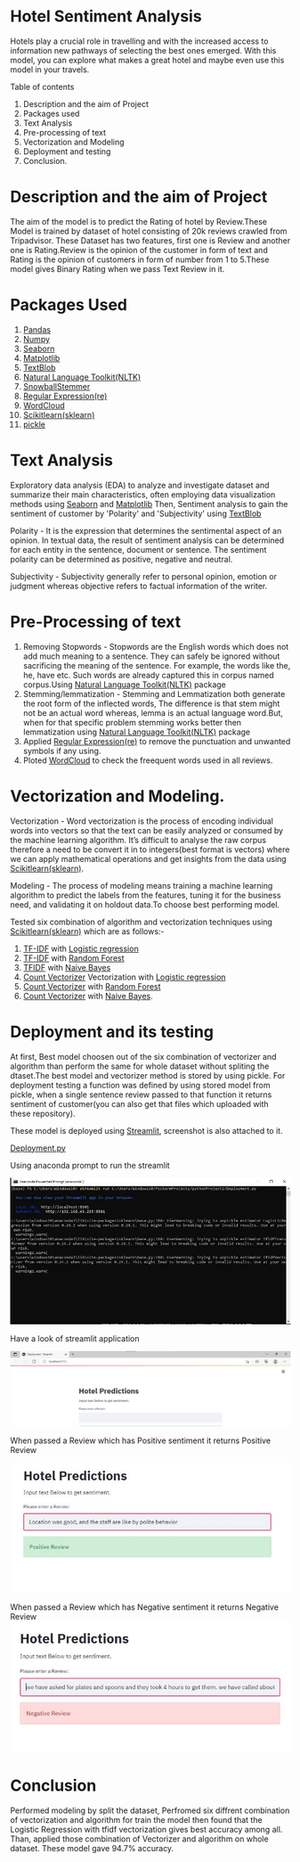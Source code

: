 # Hotel Sentiment Analysis

Hotels play a crucial role in travelling and with the increased access to information new pathways of selecting the best ones emerged.
With this model, you can explore what makes a great hotel and maybe even use this model in your travels.


Table of contents   
1. Description and the aim of Project
2. Packages used  
3. Text Analysis
4. Pre-processing of text
5. Vectorization and Modeling
6. Deployment and testing
7. Conclusion.


# Description and the aim of Project
The aim of the model is to predict the Rating of hotel by Review.These Model is trained by dataset of hotel consisting of 20k reviews crawled from Tripadvisor. These Dataset has two features, first one is Review and another one is Rating.Review is the opinion of the customer in form of text and Rating is the opinion of customers in form of number from 1 to 5.These model gives Binary Rating when we pass Text Review in it.  


# Packages Used

1. [Pandas](https://pandas.pydata.org/about/)
2. [Numpy](https://numpy.org/)
3. [Seaborn](https://seaborn.pydata.org/)
4. [Matplotlib](https://matplotlib.org/)
5. [TextBlob](https://textblob.readthedocs.io/en/dev/)
6. [Natural Language Toolkit(NLTK)](https://www.nltk.org/)
7. [SnowballStemmer](https://snowballstem.org/) 
8. [Regular Expression(re)](https://developer.mozilla.org/en-US/docs/Web/JavaScript/Guide/Regular_Expressions)
9. [WordCloud](https://www.wordclouds.com/)
10. [Scikitlearn(sklearn)](https://scikit-learn.org/stable/)
11. [pickle](https://docs.python.org/3/library/pickle.html#:~:text=%E2%80%9CPickling%E2%80%9D%20is%20the%20process%20whereby,back%20into%20an%20object%20hierarchy)  


# Text Analysis

Exploratory data analysis (EDA) to analyze and investigate dataset and summarize their main characteristics, often employing data visualization methods using [Seaborn](https://seaborn.pydata.org/) and [Matplotlib](https://matplotlib.org/)
Then, Sentiment analysis to gain the sentiment of customer by 'Polarity' and 'Subjectivity' using  [TextBlob](https://textblob.readthedocs.io/en/dev/)

  Polarity - It is the expression that determines the sentimental aspect of an opinion. In textual data, the result of sentiment analysis can be determined for each entity         in the sentence, document or sentence. The sentiment polarity can be determined as positive, negative and neutral.  

  Subjectivity - Subjectivity generally refer to personal opinion, emotion or judgment whereas objective refers to factual information of the writer.
  
  
  
  
# Pre-Processing of text

1. Removing Stopwords - Stopwords are the English words which does not add much meaning to a sentence. They can safely be ignored without sacrificing the meaning of the sentence. For example, the words like the, he, have etc. Such words are already captured this in corpus named corpus.Using [Natural Language Toolkit(NLTK)](https://www.nltk.org/) package 
2.  Stemming/lemmatization - Stemming and Lemmatization both generate the root form of the inflected words, The difference is that stem might not be an actual word whereas, lemma is an actual language word.But, when for that specific problem stemming works better then lemmatization using [Natural Language Toolkit(NLTK)](https://www.nltk.org/) package
3. Applied [Regular Expression(re)](https://developer.mozilla.org/en-US/docs/Web/JavaScript/Guide/Regular_Expressions) to remove the punctuation and unwanted symbols if any using.
4. Ploted [WordCloud](https://www.wordclouds.com/) to check the freequent words used in all reviews.


# Vectorization and Modeling.
Vectorization - Word vectorization is the process of encoding individual words into vectors so that the text can be easily analyzed or consumed by the machine learning algorithm. It’s difficult to analyse the raw corpus therefore a need to be convert it in to integers(best format is vectors) where we can apply mathematical operations and get insights from the data using [Scikitlearn(sklearn)](https://scikit-learn.org/stable/).

Modeling - The process of modeling means training a machine learning algorithm to predict the labels from the features, tuning it for the business need, and validating it on holdout data.To choose best performing model.

Tested six combination of algorithm and vectorization techniques using [Scikitlearn(sklearn)](https://scikit-learn.org/stable/) which are as follows:-

1. [TF-IDF](https://scikit-learn.org/stable/modules/generated/sklearn.feature_extraction.text.TfidfVectorizer.html) with [Logistic regression](https://scikit-learn.org/stable/modules/generated/sklearn.linear_model.LogisticRegression.html)
2. [TF-IDF](https://scikit-learn.org/stable/modules/generated/sklearn.feature_extraction.text.TfidfVectorizer.html) with [Random Forest](https://scikit-learn.org/stable/modules/generated/sklearn.ensemble.RandomForestClassifier.html)
3. [TFIDF](https://scikit-learn.org/stable/modules/generated/sklearn.feature_extraction.text.TfidfVectorizer.html) with [Naive Bayes](https://scikit-learn.org/stable/modules/naive_bayes.html)
4. [Count Vectorizer](https://scikit-learn.org/stable/modules/generated/sklearn.feature_extraction.text.CountVectorizer.html) Vectorization with [Logistic regression](https://scikit-learn.org/stable/modules/generated/sklearn.linear_model.LogisticRegression.html)
5. [Count Vectorizer](https://scikit-learn.org/stable/modules/generated/sklearn.feature_extraction.text.CountVectorizer.html) with [Random Forest](https://scikit-learn.org/stable/modules/generated/sklearn.ensemble.RandomForestClassifier.html)
6. [Count Vectorizer](https://scikit-learn.org/stable/modules/generated/sklearn.feature_extraction.text.CountVectorizer.html) with [Naive Bayes](https://scikit-learn.org/stable/modules/naive_bayes.html).

# Deployment and its testing
  At first, Best model choosen out of the six combination of vectorizer and algorithm than perform the same for whole dataset without spliting the dtaset.The best model and vectorizer method is stored by using pickle.                                                                                                                                       For deployment testing a function was defined by using stored model from pickle, when a single sentence review passed to that function it returns sentiment of customer(you can also get that files which uploaded with these repository).  
  
  
  
  
      
  These model is deployed using [Streamlit](https://streamlit.io/), screenshot is also attached to it.
  
  [Deployment.py](https://github.com/acoustician/Trip-advisory-Review/blob/main/Deployment.py)
  
  
  
  
    
  
  Using anaconda prompt to run  the streamlit
  
  
  ![Stremlit_run](https://github.com/acoustician/Trip-advisory-Review/blob/main/stremlit%20run.jpg?raw=true)
  
  
  
  
      
  
  Have a look of streamlit application
  
  ![Deployment](https://github.com/acoustician/Trip-advisory-Review/blob/main/deployment%20streamlit.jpg?raw=true)
  
  
  
  
  
      
  When passed a Review which has Positive sentiment it returns Positive Review
  
  ![Positive](https://github.com/acoustician/Trip-advisory-Review/blob/main/sentiment(p).jpg?raw=true)
  
  
  
  
  
      
  
   When passed a Review which has Negative sentiment it returns Negative Review
  ![Negative](https://github.com/acoustician/Trip-advisory-Review/blob/main/sentiment.jpg?raw=true)
  




    
    
    
# Conclusion
  Performed modeling by split the dataset, Perfromed six diffrent combination of vectorization and algorithm for train the model then found that the Logistic Regression with tfidf vectorization gives best accuracy among all. Than, applied those combination of Vectorizer and algorithm on whole dataset. These model gave 94.7% accuracy.
  

